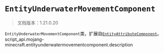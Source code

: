 # `EntityUnderwaterMovementComponent`

> 文档版本：1.21.0.20

`EntityUnderwaterMovementComponent`类，扩展自[`EntityAttributeComponent`](./entityattributecomponent.md)。script_api.mojang-minecraft.entityunderwatermovementcomponent.description
